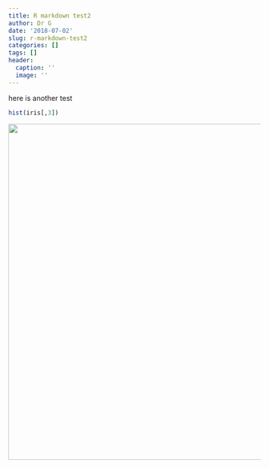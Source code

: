 ```yaml
---
title: R markdown test2
author: Dr G
date: '2018-07-02'
slug: r-markdown-test2
categories: []
tags: []
header:
  caption: ''
  image: ''
---
```


here is another test


```r
hist(iris[,3]) 
```

<img src="/post/2018-07-02-r-markdown-test2_files/figure-html/unnamed-chunk-1-1.png" width="672" />


